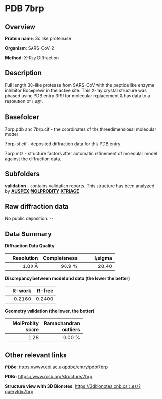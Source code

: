 # PDB 7brp

## Overview

**Protein name**: 3c like proteinase

**Organism**: SARS-CoV-2

**Method**: X-Ray Diffraction

## Description

Full length 3C-like protease from SARS-CoV with the peptide like enzyme inhibitor Boceprevir in the active site. This X-ray crystal structure was phased using PDB entry 3f9f for molecular replacement & has data to a resolution of 1.8脜.

## Basefolder

7brp.pdb and 7brp.cif - the coordinates of the threedimensional molecular model

7brp-sf.cif - deposited diffraction data for this PDB entry

7brp.mtz - structure factors after automatic refinement of molecular model against the diffraction data.

## Subfolders





**validation** - contains validation reports. This structure has been analyzed by [**AUSPEX**](https://github.com/thorn-lab/coronavirus_structural_task_force/tree/master/pdb/3c_like_proteinase/SARS-CoV-2/7brp/validation/auspex)  [**MOLPROBITY**](https://github.com/thorn-lab/coronavirus_structural_task_force/tree/master/pdb/3c_like_proteinase/SARS-CoV-2/7brp/validation/molprobity) [**XTRIAGE**](https://github.com/thorn-lab/coronavirus_structural_task_force/blob/master/pdb/3c_like_proteinase/SARS-CoV-2/7brp/validation/Xtriage_output.log)  



## Raw diffraction data

No public deposition. --<br> 

## Data Summary
**Diffraction Data Quality**

|   | Resolution | Completeness| I/sigma |
|---|-------------:|----------------:|--------------:|
|   |1.80 Å|96.9  %|<img width=50/>28.40|

**Discrepancy between model and data (the lower the better)**

|   | **R-work**| **R-free**   
|---|-------------:|----------------:|           
||  0.2160|  0.2400|

**Geometry validation (the lower, the better)**

|   |**MolProbity<br>score**| **Ramachandran<br>outliers** 
|---|-------------:|----------------:|
||  1.28|  0.00 %|

 

 



## Other relevant links 
**PDBe**:  https://www.ebi.ac.uk/pdbe/entry/pdb/7brp
 
**PDBr**: https://www.rcsb.org/structure/7brp 

**Structure view with 3D Bionotes**: https://3dbionotes.cnb.csic.es/?queryId=7brp


